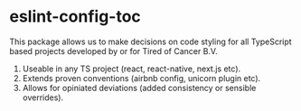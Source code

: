 # eslint-config-toc

This package allows us to make decisions on code styling for all TypeScript based projects developed by or for Tired of Cancer B.V. 

1. Useable in any TS project (react, react-native, next.js etc).
1. Extends proven conventions (airbnb config, unicorn plugin etc).
1. Allows for opiniated deviations (added consistency or sensible overrides).
